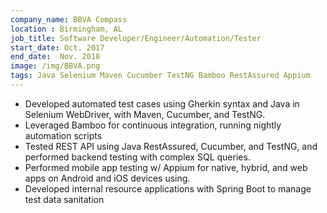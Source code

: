 ```yaml
---
company_name: BBVA Compass
location : Birmingham, AL
job_title: Software Developer/Engineer/Automation/Tester
start_date: Oct. 2017
end_date:  Nov. 2018
image: /img/BBVA.png
tags: Java Selenium Maven Cucumber TestNG Bamboo RestAssured Appium
---
```


- Developed automated test cases using Gherkin syntax and Java in 
Selenium WebDriver, with Maven, Cucumber, and TestNG. 
- Leveraged Bamboo for continuous integration, running nightly automation 
scripts 
- Tested REST API using Java RestAssured, Cucumber, and TestNG, and 
performed backend testing with complex SQL queries. 
- Performed mobile app testing w/ Appium for native, hybrid, and web 
apps on Android and iOS devices using. 
- Developed internal resource applications with Spring Boot to 
manage test data sanitation